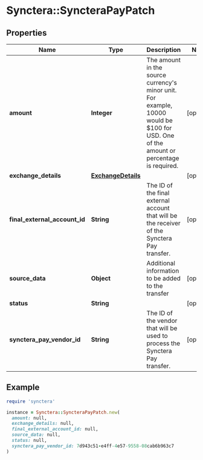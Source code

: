 # Synctera::SyncteraPayPatch

## Properties

| Name | Type | Description | Notes |
| ---- | ---- | ----------- | ----- |
| **amount** | **Integer** | The amount in the source currency&#39;s minor unit. For example, 10000 would be $100 for USD.  One of the amount or percentage is required.  | [optional] |
| **exchange_details** | [**ExchangeDetails**](ExchangeDetails.md) |  | [optional] |
| **final_external_account_id** | **String** | The ID of the final external account that will be the receiver of the Synctera Pay transfer. | [optional] |
| **source_data** | **Object** | Additional information to be added to the transfer | [optional] |
| **status** | **String** |  | [optional] |
| **synctera_pay_vendor_id** | **String** | The ID of the vendor that will be used to process the Synctera Pay transfer. | [optional] |

## Example

```ruby
require 'synctera'

instance = Synctera::SyncteraPayPatch.new(
  amount: null,
  exchange_details: null,
  final_external_account_id: null,
  source_data: null,
  status: null,
  synctera_pay_vendor_id: 7d943c51-e4ff-4e57-9558-08cab6b963c7
)
```

